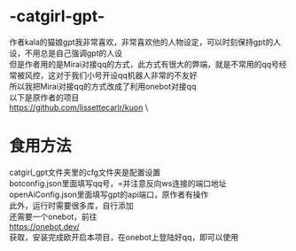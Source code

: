 # -catgirl-gpt-
作者kala的猫娘gpt我非常喜欢，非常喜欢他的人物设定，可以时刻保持gpt的人设，不用总是自己强调gpt的人设\
但是作者用的是Mirai对接qq的方式，此方式有很大的弊端，就是不常用的qq号经常被风控，这对于我们小号开设qq机器人非常的不友好\
所以我把Mirai对接qq的方式改成了利用onebot对接qq\
以下是原作者的项目\
https://github.com/lissettecarlr/kuon \
# 食用方法
catgirl_gpt文件夹里的cfg文件夹是配置设置\
botconfig.json里面填写qq号，=并注意反向ws连接的端口地址\
openAiConfig.json里面填写gpt的api端口，原作者有操作\
此外，运行时需要很多库，自行添加\
还需要一个onebot，前往 \
https://onebot.dev/ \
获取，安装完成欧开启本项目，在onebot上登陆好qq，即可以使用

